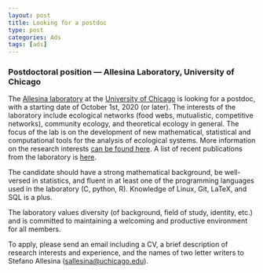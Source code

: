 ```yaml
---
layout: post
title: Looking for a postdoc
type: post
categories: Ads
tags: [ads]
---
```



### **Postdoctoral position — Allesina Laboratory, University of Chicago**


The [Allesina laboratory](http://allesinalab.uchicago.edu/) at the [University of Chicago](http://www.uchicago.edu/about/) is looking for a postdoc, with a starting date of October 1st, 2020 (or later). The interests of the laboratory include ecological networks (food webs, mutualistic, competitive networks), community ecology, and theoretical ecology in general. The focus of the lab is on the development of new mathematical, statistical and computational tools for the analysis of ecological systems. More information on the research interests [can be found here](http://allesinalab.uchicago.edu/?page_id=33). A list of recent publications from the laboratory is [here](https://scholar.google.com/citations?hl=en&user=14DTOacAAAAJ&view_op=list_works&sortby=pubdate).

The candidate should have a strong mathematical background, be well-versed in statistics, and fluent in at least one of the programming languages used in the laboratory (C, python, R). Knowledge of Linux, Git, LaTeX, and SQL is a plus.&nbsp;

The laboratory values diversity (of background, field of study, identity, etc.) and is committed to maintaining a welcoming and productive environment for all members.

To apply, please send an email including a CV, a brief description of research interests and experience, and the names of two letter writers to Stefano Allesina (sallesina@uchicago.edu).


